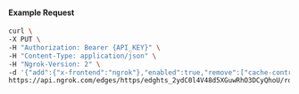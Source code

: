 <!-- Code generated for API Clients. DO NOT EDIT. -->

#### Example Request

```bash
curl \
-X PUT \
-H "Authorization: Bearer {API_KEY}" \
-H "Content-Type: application/json" \
-H "Ngrok-Version: 2" \
-d '{"add":{"x-frontend":"ngrok"},"enabled":true,"remove":["cache-control"]}' \
https://api.ngrok.com/edges/https/edghts_2ydC0l4V48d5XGuwRhO3DCyQhoU/routes/edghtsrt_2ydC0mkhJ9HoeZFgOwJP6voAy8G/request_headers
```
